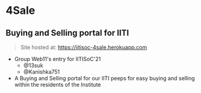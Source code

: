 # 4Sale
## Buying and Selling portal for IITI

> Site hosted at: https://iitisoc-4sale.herokuapp.com

* Group Web11's entry for IITISoC'21
  * @13suk
  * @Kanishka751
* A Buying and Selling portal for our IITI peeps for easy buying and selling within the residents of the Institute
